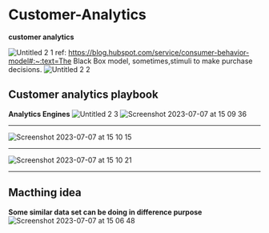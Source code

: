 # Customer-Analytics
**customer analytics**

![‎Untitled 2 ‎1](https://github.com/ChanapatC/Customer-Analytics/assets/136244448/65174687-1100-4e61-a041-5f7e894e64b4)
ref: https://blog.hubspot.com/service/consumer-behavior-model#:~:text=The Black Box model, sometimes,stimuli to make purchase decisions.
![‎Untitled 2 ‎2](https://github.com/ChanapatC/Customer-Analytics/assets/136244448/6d0145b0-7e4b-43fc-8b30-f2ef61b2ef2c)

## Customer analytics playbook
**Analytics Engines**
![‎Untitled 2 ‎3](https://github.com/ChanapatC/Customer-Analytics/assets/136244448/51633016-bc7a-40a6-bbd6-723d17f7898d)
![Screenshot 2023-07-07 at 15 09 36](https://github.com/ChanapatC/Customer-Analytics/assets/136244448/24dbcd45-20d4-49af-b1e0-413815e8643a)

---

![Screenshot 2023-07-07 at 15 10 15](https://github.com/ChanapatC/Customer-Analytics/assets/136244448/f85634bc-c54a-446f-97e1-8e2c8ebf5ff6)

---
![Screenshot 2023-07-07 at 15 10 21](https://github.com/ChanapatC/Customer-Analytics/assets/136244448/3e8aa330-45a6-4a2b-b6ad-76d25729ea0f)

---
## Macthing idea
**Some similar data set can be doing in difference purpose**
![Screenshot 2023-07-07 at 15 06 48](https://github.com/ChanapatC/Customer-Analytics/assets/136244448/2ff7cb14-37a8-4ffb-b2cb-2850d4615e95)
